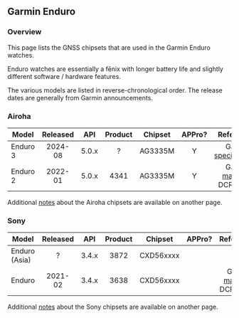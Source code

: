 ## Garmin Enduro

### Overview

This page lists the GNSS chipsets that are used in the Garmin Enduro watches.

Enduro watches are essentially a fēnix with longer battery life and slightly different software / hardware features.

The various models are listed in reverse-chronological order. The release dates are generally from Garmin announcements.



### Airoha

| Model                       | Released   | API | Product | Chipset | APPro? | References |
| --------------------------- | :--------: | :--------: | :--------: | :--------: | :--------: | :--------: |
| Enduro 3 | 2024-08 | 5.0.x | ? | AG3335M | Y | Garmin [specifications](https://www.garmin.com/en-GB/p/851039#specs) |
| Enduro 2 | 2022-01 | 5.0.x | 4341 | AG3335M | Y | Garmin [manual](https://www8.garmin.com/manuals/webhelp/GUID-2CD92989-7336-4BF3-96CC-50DDBD63B109/EN-US/GUID-9AC5D40D-5CCE-4D21-B8C2-10A04B25E152.html) + DCR [review](https://www.dcrainmaker.com/2022/08/garmin-enduro-review.html) |

Additional [notes](../../../chipsets/airoha/devices.md) about the Airoha chipsets are available on another page.



### Sony

| Model                       | Released   | API | Product | Chipset | APPro? | References |
| --------------------------- | :--------: | :--------: | :--------: | :--------: | :--------: | :--------: |
| Enduro (Asia) |    ?     | 3.4.x |  3872   | CXD56xxxx |        |                                                              |
| Enduro        | 2021-02  | 3.4.x |  3638   | CXD56xxxx |        | Garmin [manual](https://www8.garmin.com/manuals/webhelp/GUID-BD965919-30AA-4EB5-95D7-A899658C50EB/EN-US/GUID-31C5EBD6-A5E6-46FA-9EDE-43DBA4872546.html) + DCR [review](https://www.dcrainmaker.com/2021/02/garmin-enduro-watch-review.html) |

Additional [notes](../../../chipsets/sony/devices.md) about the Sony chipsets are available on another page.

